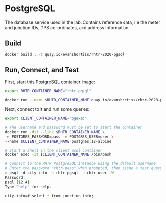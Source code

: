 # PostgreSQL

The database service used in the lab. Contains reference data, i.e the meter
and junction IDs, GPS co-ordinates, and address information.

## Build

```bash
docker build . -t quay.io/evanshortiss/rhtr-2020-pgsql
```

## Run, Connect, and Test

First, start this PostgreSQL container image:

```bash
export RHTR_CONTAINER_NAME="rhtr-pgsql"

docker run --name $RHTR_CONTAINER_NAME quay.io/evanshortiss/rhtr-2020-pgsql
```

Next, connect to it and run some queries:

```bash
export CLIENT_CONTAINER_NAME="pgexec"

# The username and password must be set to start the container
docker run -dit --link $RHTR_CONTAINER_NAME \
-e POSTGRES_PASSWORD=pass -e POSTGRES_USER=user \
--name $CLIENT_CONTAINER_NAME postgres:12-alpine

# Start a shell in the client psql container
docker exec -it $CLIENT_CONTAINER_NAME /bin/bash

# Connect to the RHTR PostgreSQL instance using the default username
# Enter the password "rhtr-pass" when prompted, then issue a test query
> psql -d city-info -h rhtr-pgsql -U rhtr-user -W
Password:
psql (12.4)
Type "help" for help.

city-info=# select * from junction_info;
```
